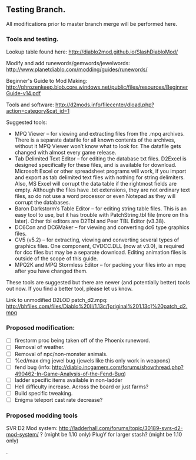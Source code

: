 ## Testing Branch.
All modifications prior to master branch merge will be performed here.

### Tools and testing.

Lookup table found here: http://diablo2mod.github.io/SlashDiabloMod/

Modify and add runewords/gemwords/jewelwords: http://www.planetdiablo.com/modding/guides/runewords/

Beginner's Guide to Mod Making: http://phrozenkeep.blob.core.windows.net/public/files/resources/BeginnerGuide-v14.pdf

Tools and software: http://d2mods.info/filecenter/dload.php?action=category&cat_id=1

Suggested tools:
  * MPQ Viewer – for viewing and extracting files from the .mpq archives. There is a separate 
datafile for all known contents of the archives, without it MPQ Viewer won’t know what to look 
for. The datafile gets changed with almost every game release. 
  * Tab Delimited Text Editor – for editing the database txt files. D2Excel is designed specifically 
for these files, and is available for download. Microsoft Excel or other spreadsheet programs will 
work, if you import and export as tab delimited text files with nothing for string delimiters. Also, 
MS Excel will corrupt the data table if the rightmost fields are empty. Although the files have .txt 
extensions, they are not ordinary text files, so do not use a word processor or even Notepad as 
they will corrupt the databases. 
  * Baron Darkstorm’s Table Editor – for editing string table files. This is an easy tool to use, but it 
has trouble with PatchString.tbl file (more on this later). Other tbl editors are D2Tbl and Peer 
TBL Editor (v3.38). 
  * DC6Con and DC6Maker – for viewing and converting dc6 type graphics files. 
  * CV5 (v5.2) – for extracting, viewing and converting several types of graphics files. One 
component, CVDCC.DLL (now at v3.0), is required for dcc files but may be a separate 
download. Editing animation files is outside of the scope of this guide. 
  * MPQ2K and MPQ Stormless Editor – for packing your files into an mpq after you have changed 
them. 

These tools are suggested but there are newer (and potentially better) tools out now.  If you find a better tool, please let us know.

Link to unmodified D2LOD patch_d2.mpq: http://bhfiles.com/files/Diablo%20II/1.13c/[original%201.13c]%20patch_d2.mpq
### Proposed modification:

- [ ] firestorm proc being taken off of the Phoenix runeword.
- [ ] Removal of weather.
- [ ] Removal of npc/non-monster animals.
- [ ] %ed/max dmg jewel bug (jewels like this only work in weapons)
- [ ] fend bug (info: http://diablo.incgamers.com/forums/showthread.php?490462-In-Game-Analysis-of-the-Fend-Bug)
- [ ] ladder specific items available in non-ladder
- [ ] Hell difficulty increase.  Across the board or just farms?
- [ ] Build specific tweaking.
- [ ] Enigma teleport cast rate decrease?

### Proposed modding tools

SVR D2 Mod system: http://ladderhall.com/forums/topic/30189-svrs-d2-mod-system/ ? (might be 1.10 only)
PlugY for larger stash? (might be 1.10 only)

.